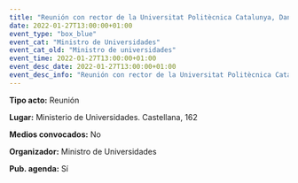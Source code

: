 ---
title: "Reunión con rector de la Universitat Politècnica Catalunya, Daniel Crespo"
date: 2022-01-27T13:00:00+01:00
event_type: "box_blue" 
event_cat: "Ministro de Universidades"
event_cat_old: "Ministro de universidades"
event_time: 2022-01-27T13:00:00+01:00
event_desc_date: 2022-01-27T13:00:00+01:00
event_desc_info: "Reunión con rector de la Universitat Politècnica Catalunya, Daniel Crespo"
---<p class="card-light list_schedule_description"><b>Tipo acto:</b> Reunión
</p><p class="card-light list_schedule_description"><b>Lugar:</b> Ministerio de Universidades. Castellana, 162
</p><p class="card-light list_schedule_description"><b>Medios convocados:</b> No
</p><p class="card-light list_schedule_description"><b>Organizador:</b> Ministro de Universidades </p><p class="card-light list_schedule_description"><b>Pub. agenda:</b> Sí
</p>